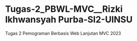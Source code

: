 # Tugas-2_PBWL-MVC__Rizki Ikhwansyah Purba-SI2-UINSU
 Tugas 2 Pemograman Berbasis Web Lanjutan MVC 2023
